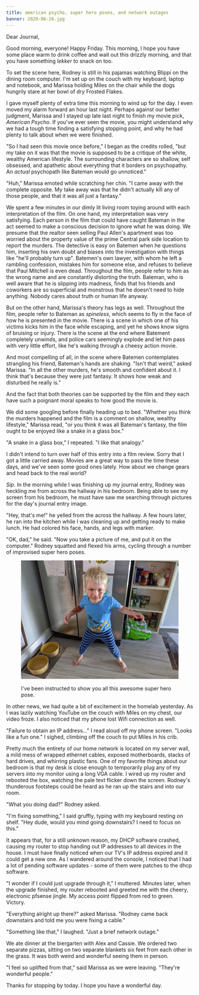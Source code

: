 ```yaml
---
title: american psycho, super hero poses, and network outages
banner: 2020-06-26.jpg
---
```


Dear Journal,

Good morning, everyone!  Happy Friday.  This morning, I hope you have
some place warm to drink coffee and wait out this drizzly morning, and
that you have something _lekker_ to snack on too.

To set the scene here, Rodney is still in his pajamas watching Blippi
on the dining room computer.  I'm set up on the couch with my
keyboard, laptop and notebook, and Marissa holding Miles on the chair
while the dogs hungrily stare at her bowl of dry Frosted Flakes.

I gave myself plenty of extra time this morning to wind up for the
day.  I even moved my alarm forward an hour last night.  Perhaps
against our better judgment, Marissa and I stayed up late last night
to finish my movie pick, _American Psycho_.  If you've ever seen the
movie, you might understand why we had a tough time finding a
satisfying stopping point, and why he had plenty to talk about when we
were finished.

"So I had seen this movie once before," I began as the credits rolled,
"but my take on it was that the movie is supposed to be a critique of
the white, wealthy American lifestyle.  The surrounding characters are
so shallow, self obsessed, and apathetic about everything that it
borders on psychopathy.  An _actual_ psychopath like Bateman would go
unnoticed."

"Huh," Marissa emoted while scratching her chin.  "I came away with
the complete opposite.  My take away was that he didn't actually kill
any of those people, and that it was all just a fantasy."

We spent a few minutes in our dimly lit living room toying around with
each interpretation of the film.  On one hand, my interpretation was
very satisfying.  Each person in the film that could have caught
Bateman in the act seemed to make a conscious decision to ignore what
he was doing.  We presume that the realtor seen selling Paul Allen's
apartment was too worried about the property value of the prime
Central park side location to report the murders.  The detective is
easy on Batemen when he questions him, inserting his own doubt and
biases into the investigation with things like "he'll probably turn
up".  Batemen's own lawyer, with whom he left a rambling confession,
mistakes him for someone else, and refuses to believe that Paul
Mitchell is even dead.  Throughout the film, people refer to him as
the wrong name and are constantly distorting the truth.  Bateman, who
is well aware that he is slipping into madness, finds that his friends
and coworkers are so superficial and monstrous that he doesn't need to
hide anything.  Nobody cares about truth or human life anyway.

But on the other hand, Marissa's theory has legs as well.  Throughout
the film, people refer to Bateman as _spineless_, which seems to fly
in the face of how he is presented in the movie.  There is a scene in
which one of his victims kicks him in the face while escaping, and yet
he shows know signs of bruising or injury.  There is the scene at the
end where Batement completely unwinds, and police cars seemingly
explode and let him pass with very little effort, like he's walking
through a cheesy action movie.

And most compelling of all, in the scene where Batemen contemplates
strangling his friend, Bateman's hands are shaking.  "Isn't that
weird," asked Marissa.  "In all the other murders, he's smooth and
confident about it.  I think that's because they were just fantasy.
It shows how weak and disturbed he really is."

And the fact that both theories can be supported by the film and they
each have such a poignant moral speaks to how good the movie is.

We did some googling before finally heading up to bed.  "Whether you
think the murders happened and the film is a comment on shallow,
wealthy lifestyle," Marissa read, "or you think it was all Bateman's
fantasy, the film ought to be enjoyed like a snake in a glass box."

"A snake in a glass box," I repeated.  "I like that analogy."

I didn't intend to turn over half of this entry into a film review.
Sorry that I got a little carried away.  Movies are a great way to
pass the time these days, and we've seen some good ones lately.  How
about we change gears and head back to the real world?

_Sip_.  In the morning while I was finishing up my journal entry,
Rodney was heckling me from across the hallway in his bedroom.  Being
able to see my screen from his bedroom, he must have saw me searching
through pictures for the day's journal entry image.

"Hey, that's me!" he yelled from the across the hallway.  A few hours
later, he ran into the kitchen while I was cleaning up and getting
ready to make lunch.  He had colored his face, hands, and legs with
marker.

"OK, dad," he said.  "Now you take a picture of me, and put it on the
computer."  Rodney squatted and flexed his arms, cycling through a
number of improvised super hero poses.

<figure>
  <a href="/images/photo-shoot.jpg">
    <img alt="photo shoot" src="/images/photo-shoot.jpg"/>
  </a>
  <figcaption>
    <p>I've been instructed to show you all this awesome super hero pose.</p>
  </figcaption>
</figure>

In other news, we had quite a bit of excitement in the homelab
yesterday.  As I was lazily watching YouTube on the couch with Miles
on my chest, our video froze.  I also noticed that my phone lost Wifi
connection as well.

"Failure to obtain an IP address..." I read aloud off my phone screen.
"Looks like a fun one."  I sighed, climbing off the couch to put Miles
in his crib.

Pretty much the entirety of our home network is located on my server
wall, a mild mess of wrapped ethernet cables, exposed motherboards,
stacks of hard drives, and whirring plastic fans.  One of my favorite
things about our bedroom is that my desk is close enough to
temporarily plug any of my servers into my monitor using a long VGA
cable.  I wired up my router and rebooted the box, watching the pale
text flicker down the screen.  Rodney's thunderous footsteps could be
heard as he ran up the stairs and into our room.

"What you doing dad?"  Rodney asked.

"I'm fixing something," I said gruffly, typing with my keyboard
resting on shelf.  "Hey dude, would you mind going downstairs?  I need
to focus on this."

It appears that, for a still unknown reason, my DHCP software crashed,
causing my router to stop handing out IP addresses to all devices in
the house.  I must have finally noticed when our TV's IP address
expired and it could get a new one.  As I wandered around the console,
I noticed that I had a lot of pending software updates - some of them
were patches to the dhcp software.

"I wonder if I could just upgrade through it," I muttered.  Minutes
later, when the upgrade finished, my router rebooted and greeted me
with the cheery, electronic pfsense jingle.  My access point flipped
from red to green.  Victory.

"Everything alright up there?" asked Marissa.  "Rodney came back
downstairs and told me you were fixing a cable."

"Something like that," I laughed.  "Just a brief network outage."

We ate dinner at the biergarten with Alex and Cassie.  We ordered two
separate pizzas, sitting on two separate blankets six feet from each
other in the grass.  It was both weird and wonderful seeing them in
person.

"I feel so uplifted from that," said Marissa as we were leaving.
"They're wonderful people."

Thanks for stopping by today.  I hope you have a wonderful day.
